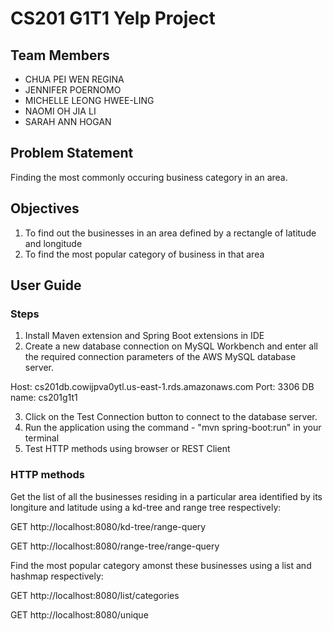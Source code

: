 # CS201 G1T1 Yelp Project

## Team Members

- CHUA PEI WEN REGINA
- JENNIFER POERNOMO
- MICHELLE LEONG HWEE-LING
- NAOMI OH JIA LI
- SARAH ANN HOGAN

## Problem Statement 

Finding the most commonly occuring business category in an area.

## Objectives 

1. To find out the businesses in an area defined by a rectangle of latitude and longitude
2. To find the most popular category of business in that area

## User Guide 
### Steps

1. Install Maven extension and Spring Boot extensions in IDE
2. Create a new database connection on MySQL Workbench and enter all the required connection parameters of the AWS MySQL database server. 

Host: cs201db.cowijpva0ytl.us-east-1.rds.amazonaws.com
Port: 3306
DB name: cs201g1t1

3. Click on the Test Connection button to connect to the database server.
4. Run the application using the command - "mvn spring-boot:run" in your terminal
5. Test HTTP methods using browser or REST Client 

### HTTP methods 
Get the list of all the businesses residing in a particular area identified by its longiture and latitude using a kd-tree and range tree respectively:

GET http://localhost:8080/kd-tree/range-query

GET http://localhost:8080/range-tree/range-query


Find the most popular category amonst these businesses using a list and hashmap respectively:

GET http://localhost:8080/list/categories

GET http://localhost:8080/unique

